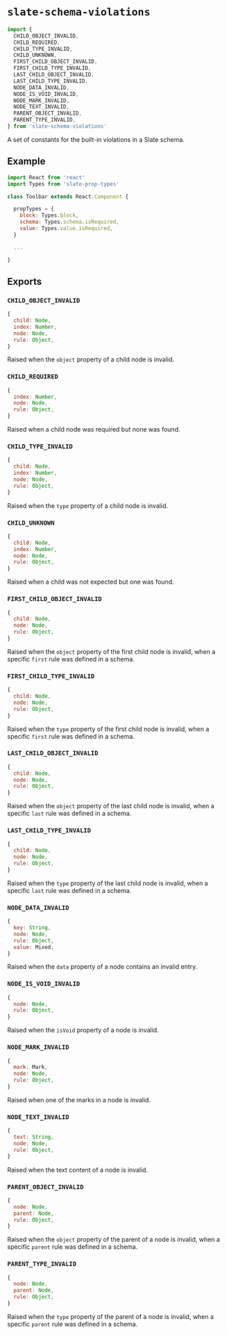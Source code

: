 
# `slate-schema-violations`

```js
import {
  CHILD_OBJECT_INVALID,
  CHILD_REQUIRED,
  CHILD_TYPE_INVALID,
  CHILD_UNKNOWN,
  FIRST_CHILD_OBJECT_INVALID,
  FIRST_CHILD_TYPE_INVALID,
  LAST_CHILD_OBJECT_INVALID,
  LAST_CHILD_TYPE_INVALID,
  NODE_DATA_INVALID,
  NODE_IS_VOID_INVALID,
  NODE_MARK_INVALID,
  NODE_TEXT_INVALID,
  PARENT_OBJECT_INVALID,
  PARENT_TYPE_INVALID,
} from 'slate-schema-violations'
```

A set of constants for the built-in violations in a Slate schema.


## Example

```js
import React from 'react'
import Types from 'slate-prop-types'

class Toolbar extends React.Component {

  propTypes = {
    block: Types.block,
    schema: Types.schema.isRequired,
    value: Types.value.isRequired,
  }

  ...

}
```


## Exports

### `CHILD_OBJECT_INVALID`

```js
{
  child: Node,
  index: Number,
  node: Node,
  rule: Object,
}
```

Raised when the `object` property of a child node is invalid.

### `CHILD_REQUIRED`

```js
{
  index: Number,
  node: Node,
  rule: Object,
}
```

Raised when a child node was required but none was found.

### `CHILD_TYPE_INVALID`

```js
{
  child: Node,
  index: Number,
  node: Node,
  rule: Object,
}
```

Raised when the `type` property of a child node is invalid.

### `CHILD_UNKNOWN`

```js
{
  child: Node,
  index: Number,
  node: Node,
  rule: Object,
}
```

Raised when a child was not expected but one was found.

### `FIRST_CHILD_OBJECT_INVALID`

```js
{
  child: Node,
  node: Node,
  rule: Object,
}
```

Raised when the `object` property of the first child node is invalid, when a specific `first` rule was defined in a schema.

### `FIRST_CHILD_TYPE_INVALID`

```js
{
  child: Node,
  node: Node,
  rule: Object,
}
```

Raised when the `type` property of the first child node is invalid, when a specific `first` rule was defined in a schema.

### `LAST_CHILD_OBJECT_INVALID`

```js
{
  child: Node,
  node: Node,
  rule: Object,
}
```

Raised when the `object` property of the last child node is invalid, when a specific `last` rule was defined in a schema.

### `LAST_CHILD_TYPE_INVALID`

```js
{
  child: Node,
  node: Node,
  rule: Object,
}
```

Raised when the `type` property of the last child node is invalid, when a specific `last` rule was defined in a schema.

### `NODE_DATA_INVALID`

```js
{
  key: String,
  node: Node,
  rule: Object,
  value: Mixed,
}
```

Raised when the `data` property of a node contains an invalid entry.

### `NODE_IS_VOID_INVALID`

```js
{
  node: Node,
  rule: Object,
}
```

Raised when the `isVoid` property of a node is invalid.

### `NODE_MARK_INVALID`

```js
{
  mark: Mark,
  node: Node,
  rule: Object,
}
```

Raised when one of the marks in a node is invalid.

### `NODE_TEXT_INVALID`

```js
{
  text: String,
  node: Node,
  rule: Object,
}
```

Raised when the text content of a node is invalid.

### `PARENT_OBJECT_INVALID`

```js
{
  node: Node,
  parent: Node,
  rule: Object,
}
```

Raised when the `object` property of the parent of a node is invalid, when a specific `parent` rule was defined in a schema.

### `PARENT_TYPE_INVALID`

```js
{
  node: Node,
  parent: Node,
  rule: Object,
}
```

Raised when the `type` property of the parent of a node is invalid, when a specific `parent` rule was defined in a schema.
